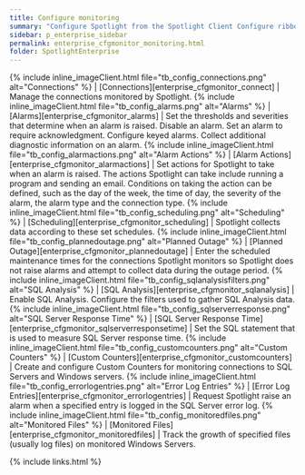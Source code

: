 ```yaml
---
title: Configure monitoring
summary: "Configure Spotlight from the Spotlight Client Configure ribbon."
sidebar: p_enterprise_sidebar
permalink: enterprise_cfgmonitor_monitoring.html
folder: SpotlightEnterprise
---
```


{% include inline_imageClient.html file="tb_config_connections.png" alt="Connections" %} | [Connections][enterprise_cfgmonitor_connect] | Manage the connections monitored by Spotlight.
{% include inline_imageClient.html file="tb_config_alarms.png" alt="Alarms" %} | [Alarms][enterprise_cfgmonitor_alarms] | Set the thresholds and severities that determine when an alarm is raised. Disable an alarm. Set an alarm to require acknowledgment. Configure keyed alarms. Collect additional diagnostic information on an alarm.
{% include inline_imageClient.html file="tb_config_alarmactions.png" alt="Alarm Actions" %} | [Alarm Actions][enterprise_cfgmonitor_alarmactions] | Set actions for Spotlight to take when an alarm is raised. The actions Spotlight can take include running a program and sending an email. Conditions on taking the action can be defined, such as the day of the week, the time of day, the severity of the alarm, the alarm type and the connection type.
{% include inline_imageClient.html file="tb_config_scheduling.png" alt="Scheduling" %} | [Scheduling][enterprise_cfgmonitor_scheduling] | Spotlight collects data according to these set schedules.
{% include inline_imageClient.html file="tb_config_plannedoutage.png" alt="Planned Outage" %} | [Planned Outage][enterprise_cfgmonitor_plannedoutage] | Enter the scheduled maintenance times for the connections Spotlight monitors so Spotlight does not raise alarms and attempt to collect data during the outage period.
{% include inline_imageClient.html file="tb_config_sqlanalysisfilters.png" alt="SQL Analysis" %} | [SQL Analysis][enterprise_cfgmonitor_sqlanalysis] | Enable SQL Analysis. Configure the filters used to gather SQL Analysis data.
{% include inline_imageClient.html file="tb_config_sqlserverresponse.png" alt="SQL Server Response Time" %} | [SQL Server Response Time][enterprise_cfgmonitor_sqlserverresponsetime] | Set the SQL statement that is used to measure SQL Server response time.
{% include inline_imageClient.html file="tb_config_customcounters.png" alt="Custom Counters" %} | [Custom Counters][enterprise_cfgmonitor_customcounters] | Create and configure Custom Counters for monitoring connections to SQL Servers and Windows servers.
{% include inline_imageClient.html file="tb_config_errorlogentries.png" alt="Error Log Entries" %} | [Error Log Entries][enterprise_cfgmonitor_errorlogentries] | Request Spotlight raise an alarm when a specified entry is logged in the SQL Server error log.
{% include inline_imageClient.html file="tb_config_monitoredfiles.png" alt="Monitored Files" %} | [Monitored Files][enterprise_cfgmonitor_monitoredfiles] | Track the growth of specified files (usually log files) on monitored Windows Servers.

{% include links.html %}
